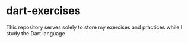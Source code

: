 # dart-exercises
This repository serves solely to store my exercises and practices while I study the Dart language.
